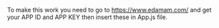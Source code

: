 To make this work you need to go to https://www.edamam.com/ and get your APP ID and APP KEY then insert these in App.js file.